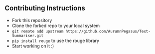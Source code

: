## Contributing Instructions

* Fork this repository
* Clone the forked repo to your local system
* ```git remote add upstream https://github.com/AurumnPegasus/Text-Summariser.git```
* `pip install rouge` to use the rouge library
* Start working on it :) 
